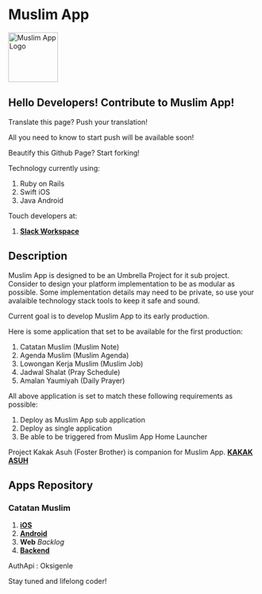 # Muslim App

<img src="https://avatars1.githubusercontent.com/u/45206556?s=400&u=66a258d727c291507c0c7213e483306dbc2919b1&v=4" 
     alt="Muslim App Logo" 
     height="100" 
     width="100">

## Hello Developers! Contribute to Muslim App!

Translate this page? Push your translation!

All you need to know to start push will be available soon!

Beautify this Github Page? Start forking!

Technology currently using:
1. Ruby on Rails
2. Swift iOS
3. Java Android

Touch developers at:
 1. [**Slack Workspace**](https://muslimapp.slack.com)

## Description

Muslim App is designed to be an Umbrella Project for it sub project. Consider to design your platform implementation to be as modular as possible. Some implementation details may need to be private, so use your avalaible technology stack tools to keep it safe and sound.

Current goal is to develop Muslim App to its early production.

Here is some application that set to be available for the first production:

1. Catatan Muslim (Muslim Note)
2. Agenda Muslim (Muslim Agenda)
3. Lowongan Kerja Muslim (Muslim Job)
4. Jadwal Shalat (Pray Schedule)
5. Amalan Yaumiyah (Daily Prayer)

All above application is set to match these following requirements as possible:
1. Deploy as Muslim App sub application 
2. Deploy as single application
3. Be able to be triggered from Muslim App Home Launcher

Project Kakak Asuh (Foster Brother) is companion for Muslim App.
[**KAKAK ASUH**](https://github.com/ma-pp/ma2018kakakasuh_rn)


## Apps Repository

### Catatan Muslim
1. [**iOS**](https://github.com/ma-pp/ma2018_ios)
2. [**Android**](https://github.com/ma-pp/ma2018_android)
3. **Web** _Backlog_
4. [**Backend**](https://github.com/ma-pp/ma2018note_rails)

AuthApi : Oksigenle

Stay tuned and lifelong coder!
